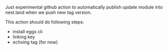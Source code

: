 Just experimental github action to automatically publish update module into nest.land
when we push new tag version.

This action should do following steps:

* install eggs cli
* linking key
* echoing tag (for now)